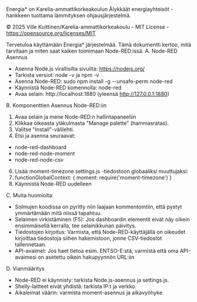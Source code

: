 Energia* on Karelia-ammattikorkeakoulun Älykkäät energiayhteisöt -hankkeen tuottama lämmityksen ohjausjärjestelmä.

© 2025 Ville Kuittinen/Karelia-ammattikorkeakoulu - MIT License - https://opensource.org/licenses/MIT

Tervetuloa käyttämään Energia* järjestelmää. Tämä dokumentti kertoo, mitä tarvitaan ja miten saat kaiken toimimaan Node-RED:issä.
A. Node-RED Asennus
- Asenna Node.js virallisilta sivuilta: https://nodejs.org/
- Tarkista versiot: node -v ja npm -v
- Asenna Node-RED: sudo npm install -g --unsafe-perm node-red
- Käynnistä Node-RED komennolla: node-red
- Avaa selain: http://localhost:1880 (yleensä http://127.0.0.1:1880)

B. Komponenttien Asennus Node-RED:iin
1.	Avaa selain ja mene Node-RED:n hallintapaneeliin
2.	Klikkaa oikeasta yläkulmasta "Manage palette" (hammasratas).
3.	Valitse "Install"-välilehti.
4.	Etsi ja asenna seuraavat:
   - node-red-dashboard
   - node-red-node-moment
   - node-red-node-csv
6.	Lisää moment-timezone settings.js -tiedostoon globaaliksi muuttujaksi:
7.	functionGlobalContext: { moment: require('moment-timezone') }
8.	Käynnistä Node-RED uudelleen

C. Muita huomioita:
- Solmujen koodissa on pyritty niin laajaan kommentointiin, että pystyt ymmärtämään mitä niissä tapahtuu.
- Selaimen virkistäminen (F5): Jos dashboardin elementit eivät näy oikein ensimmäisellä kerralla, tee selainikkunan päivitys.
- Tiedostojen kirjoitus: Varmista, että Node-RED-käyttäjällä on oikeudet kirjoittaa tiedostoja siihen hakemistoon, jonne CSV-tiedostot tallennetaan.
- API-avaimet: Jos haet tietoa esim. ENTSO-E:stä, varmista että oma API-avaimesi on asetettu oikein hakupyynnön URL:iin

D. Vianmääritys
- Node-RED ei käynnisty: tarkista Node.js-asennus ja settings.js.
- Shelly-laitteet eivät yhdistä: tarkista IP:t ja verkko.
- Aikaleimat väärin: varmista moment-asennus ja aikavyöhyke.
